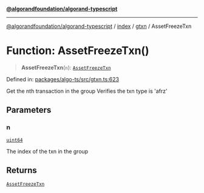 [**@algorandfoundation/algorand-typescript**](../../../../README.md)

***

[@algorandfoundation/algorand-typescript](../../../../README.md) / [index](../../../README.md) / [gtxn](../README.md) / AssetFreezeTxn

# Function: AssetFreezeTxn()

> **AssetFreezeTxn**(`n`): [`AssetFreezeTxn`](../interfaces/AssetFreezeTxn.md)

Defined in: [packages/algo-ts/src/gtxn.ts:623](https://github.com/algorandfoundation/puya-ts/blob/main/packages/algo-ts/src/gtxn.ts#L623)

Get the nth transaction in the group
Verifies the txn type is 'afrz'

## Parameters

### n

[`uint64`](../../../type-aliases/uint64.md)

The index of the txn in the group

## Returns

[`AssetFreezeTxn`](../interfaces/AssetFreezeTxn.md)
